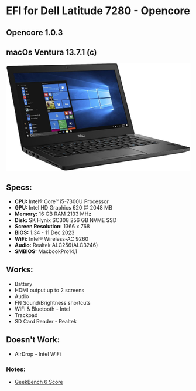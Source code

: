 # EFI for Dell Latitude 7280 - Opencore
## Opencore 1.0.3
## macOs Ventura 13.7.1 (c)

![image](7280.png)

## Specs:

  - **CPU:** Intel® Core™ i5-7300U Processor
  - **GPU:** Intel HD Graphics 620 @ 2048 MB
  - **Memory:** 16 GB RAM 2133 MHz
  - **Disk:** SK Hynix SC308 256 GB NVME SSD
  - **Screen Resolution:** 1366 x 768
  - **BIOS:** 1.34 - 11 Dec 2023
  - **WiFi:** Intel® Wireless-AC 9260
  - **Audio:** Realtek ALC256(ALC3246)
  - **SMBIOS:** MacbookPro14,1

## Works:
  * Battery
  * HDMI output up to 2 screens
  * Audio
  * FN Sound/Brightness shortcuts
  * WiFi & Bluetooth - Intel
  * Trackpad
  * SD Card Reader - Realtek

## Doesn't Work:
  * AirDrop - Intel WiFi

### Notes:
* [GeekBench 6 Score](https://browser.geekbench.com/v6/cpu/1559376)
